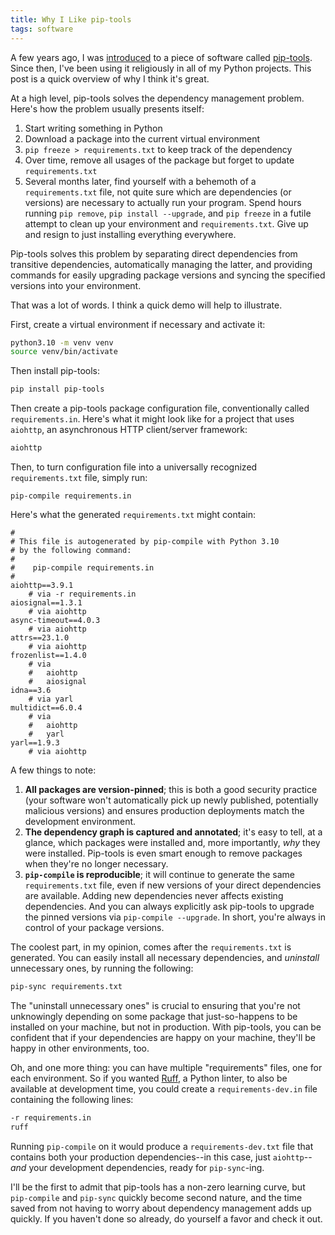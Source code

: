 ```yaml
---
title: Why I Like pip-tools
tags: software
---
```


A few years ago, I was
[introduced](https://github.com/mackorone/spotify-playlist-archive/pull/39) to a
piece of software called [pip-tools](https://pip-tools.readthedocs.io/).
Since then, I've been using it religiously in all of my Python projects. This
post is a quick overview of why I think it's great.

At a high level, pip-tools solves the dependency management problem.
Here's how the problem usually presents itself:
1. Start writing something in Python
1. Download a package into the current virtual environment
1. `pip freeze > requirements.txt` to keep track of the dependency
1. Over time, remove all usages of the package but forget to update
`requirements.txt`
1. Several months later, find yourself with a behemoth of a `requirements.txt`
file, not quite sure which are dependencies (or versions) are necessary to
actually run your program. Spend hours running `pip remove`, `pip install
--upgrade`, and `pip freeze` in a futile attempt to clean up your environment
and `requirements.txt`. Give up and resign to just installing everything
everywhere.

Pip-tools solves this problem by separating direct dependencies from transitive
dependencies, automatically managing the latter, and providing commands for
easily upgrading package versions and syncing the specified versions into your
environment.

That was a lot of words. I think a quick demo will help to illustrate.

First, create a virtual environment if necessary and activate it:
```bash
python3.10 -m venv venv
source venv/bin/activate
```

Then install pip-tools:
```bash
pip install pip-tools
```

Then create a pip-tools package configuration file, conventionally called
`requirements.in`. Here's what it might look like for a project that uses
`aiohttp`, an asynchronous HTTP client/server framework:
```bash
aiohttp
```
Then, to turn configuration file into a universally recognized
`requirements.txt` file, simply run:
```
pip-compile requirements.in
```

Here's what the generated `requirements.txt` might contain:
```
#
# This file is autogenerated by pip-compile with Python 3.10
# by the following command:
#
#    pip-compile requirements.in
#
aiohttp==3.9.1
    # via -r requirements.in
aiosignal==1.3.1
    # via aiohttp
async-timeout==4.0.3
    # via aiohttp
attrs==23.1.0
    # via aiohttp
frozenlist==1.4.0
    # via
    #   aiohttp
    #   aiosignal
idna==3.6
    # via yarl
multidict==6.0.4
    # via
    #   aiohttp
    #   yarl
yarl==1.9.3
    # via aiohttp
```

A few things to note:
1. **All packages are version-pinned**; this is both a good security practice (your
software won't automatically pick up newly published, potentially malicious
versions) and ensures production deployments match the development environment.
1. **The dependency graph is captured and annotated**; it's easy to
tell, at a glance, which packages were installed and, more importantly, *why*
they were installed. Pip-tools is even smart enough to remove packages when
they're no longer necessary.
1. **`pip-compile` is reproducible**; it will continue to generate the same
`requirements.txt` file, even if new versions of your direct dependencies are
available. Adding new dependencies never affects existing dependencies. And you
can always explicitly ask pip-tools to upgrade the pinned versions via
`pip-compile --upgrade`. In short, you're always in control of your package
versions.

The coolest part, in my opinion, comes after the `requirements.txt` is
generated. You can easily install all necessary dependencies, and *uninstall*
unnecessary ones, by running the following:
```bash
pip-sync requirements.txt
```

The "uninstall unnecessary ones" is crucial to ensuring that you're not
unknowingly depending on some package that just-so-happens to be installed on
your machine, but not in production. With pip-tools, you can be confident that
if your dependencies are happy on your machine, they'll be happy in other
environments, too.

Oh, and one more thing: you can have multiple "requirements" files, one for each
environment. So if you wanted [Ruff](https://docs.astral.sh/ruff/), a Python
linter, to also be available at development time, you could create a
`requirements-dev.in` file containing the following lines:
```bash
-r requirements.in
ruff
```

Running `pip-compile` on it would produce a `requirements-dev.txt`
file that contains both your production dependencies--in this case, just
`aiohttp`--*and* your development dependencies, ready for `pip-sync`-ing.

I'll be the first to admit that pip-tools has a non-zero learning curve, but
`pip-compile` and `pip-sync` quickly become second nature, and the time saved
from not having to worry about dependency management adds up quickly. If you
haven't done so already, do yourself a favor and check it out.

